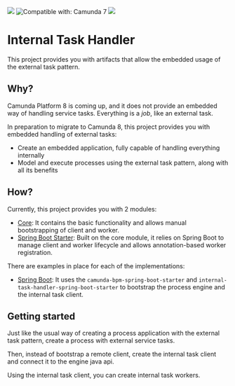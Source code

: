 [![](https://img.shields.io/badge/Community%20Extension-An%20open%20source%20community%20maintained%20project-FF4700)](https://github.com/camunda-community-hub/community)
![Compatible with: Camunda 7](https://img.shields.io/badge/Compatible%20with-Camunda%207-26d07c)
[![](https://img.shields.io/badge/Lifecycle-Incubating-blue)](https://github.com/Camunda-Community-Hub/community/blob/main/extension-lifecycle.md#incubating-)


# Internal Task Handler

This project provides you with artifacts that allow the embedded usage of the external task pattern.

## Why?

Camunda Platform 8 is coming up, and it does not provide an embedded way of handling service tasks. Everything is a *job*, like an external task.

In preparation to migrate to Camunda 8, this project provides you with embedded handling of external tasks:

* Create an embedded application, fully capable of handling everything internally
* Model and execute processes using the external task pattern, along with all its benefits

## How?

Currently, this project provides you with 2 modules:

* [Core](./extension/core): It contains the basic functionality and allows manual bootstrapping of client and worker.
* [Spring Boot Starter](./extension/spring-boot-starter): Built on the core module, it relies on Spring Boot to manage client and worker lifecycle and allows annotation-based worker registration.

There are examples in place for each of the implementations:

* [Spring Boot](./examples/spring-boot): It uses the `camunda-bpm-spring-boot-starter` and `internal-task-handler-spring-boot-starter` to bootstrap the process engine and the internal task client.

## Getting started

Just like the usual way of creating a process application with the external task pattern, create a process with external service tasks.

Then, instead of bootstrap a remote client, create the internal task client and connect it to the engine java api.

Using the internal task client, you can create internal task workers.
